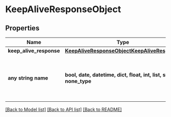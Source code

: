 # KeepAliveResponseObject


## Properties
Name | Type | Description | Notes
------------ | ------------- | ------------- | -------------
**keep_alive_response** | [**KeepAliveResponseObjectKeepAliveResponse**](KeepAliveResponseObjectKeepAliveResponse.md) |  | [optional] 
**any string name** | **bool, date, datetime, dict, float, int, list, str, none_type** | any string name can be used but the value must be the correct type | [optional]

[[Back to Model list]](../README.md#documentation-for-models) [[Back to API list]](../README.md#documentation-for-api-endpoints) [[Back to README]](../README.md)


